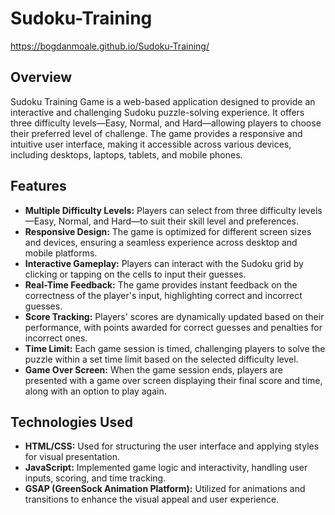 # Sudoku-Training

https://bogdanmoale.github.io/Sudoku-Training/

## Overview
Sudoku Training Game is a web-based application designed to provide an interactive and challenging Sudoku puzzle-solving experience. It offers three difficulty levels—Easy, Normal, and Hard—allowing players to choose their preferred level of challenge. The game provides a responsive and intuitive user interface, making it accessible across various devices, including desktops, laptops, tablets, and mobile phones.

## Features
- **Multiple Difficulty Levels:** Players can select from three difficulty levels—Easy, Normal, and Hard—to suit their skill level and preferences.
- **Responsive Design:** The game is optimized for different screen sizes and devices, ensuring a seamless experience across desktop and mobile platforms.
- **Interactive Gameplay:** Players can interact with the Sudoku grid by clicking or tapping on the cells to input their guesses.
- **Real-Time Feedback:** The game provides instant feedback on the correctness of the player's input, highlighting correct and incorrect guesses.
- **Score Tracking:** Players' scores are dynamically updated based on their performance, with points awarded for correct guesses and penalties for incorrect ones.
- **Time Limit:** Each game session is timed, challenging players to solve the puzzle within a set time limit based on the selected difficulty level.
- **Game Over Screen:** When the game session ends, players are presented with a game over screen displaying their final score and time, along with an option to play again.

## Technologies Used
- **HTML/CSS:** Used for structuring the user interface and applying styles for visual presentation.
- **JavaScript:** Implemented game logic and interactivity, handling user inputs, scoring, and time tracking.
- **GSAP (GreenSock Animation Platform):** Utilized for animations and transitions to enhance the visual appeal and user experience.

